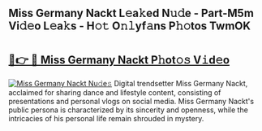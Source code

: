 ## Miss Germany Nackt L𝚎a𝚔ed N𝚞𝚍e - Part-M5m Vi𝚍𝚎o L𝚎a𝚔s - H𝚘𝚝 O𝚗𝚕yf𝚊ns P𝚑𝚘tos TwmOK

# <h2><a href="http://kfdo68.oniu.top/?m=Miss+Germany+Nackt">🔗👉 🔴 Miss Germany Nackt P𝚑ot𝚘𝚜 V𝚒d𝚎o</a></h2>

[![Miss Germany Nackt Nu𝚍e𝚜](https://i.imgur.com/0qMVB7G.gif)](http://kfdo68.oniu.top/?m=Miss+Germany+Nackt)
Digital trendsetter Miss Germany Nackt, acclaimed for sharing dance and lifestyle content, consisting of presentations and personal vlogs on social media. Miss Germany Nackt's public persona is characterized by its sincerity and openness, while the intricacies of his personal life remain shrouded in mystery.  
